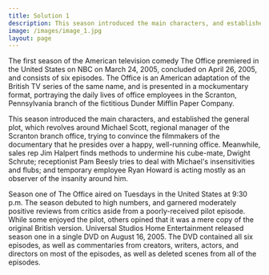 ```yaml
---
title: Solution 1
description: This season introduced the main characters, and established the general plot, which revolves around Michael Scott, regional manager of the Scranton branch office, trying to convince the filmmakers of the documentary that he presides over a happy, well-running office. Meanwhile, sales rep Jim Halpert finds methods to undermine his cube-mate, Dwight Schrute; receptionist Pam Beesly tries to deal with Michael's insensitivities and flubs; and temporary
image: /images/image_1.jpg
layout: page
---
```


The first season of the American television comedy The Office premiered in the United States on NBC on March 24, 2005, concluded on April 26, 2005, and consists of six episodes. The Office is an American adaptation of the British TV series of the same name, and is presented in a mockumentary format, portraying the daily lives of office employees in the Scranton, Pennsylvania branch of the fictitious Dunder Mifflin Paper Company.

This season introduced the main characters, and established the general plot, which revolves around Michael Scott, regional manager of the Scranton branch office, trying to convince the filmmakers of the documentary that he presides over a happy, well-running office. Meanwhile, sales rep Jim Halpert finds methods to undermine his cube-mate, Dwight Schrute; receptionist Pam Beesly tries to deal with Michael's insensitivities and flubs; and temporary employee Ryan Howard is acting mostly as an observer of the insanity around him.

Season one of The Office aired on Tuesdays in the United States at 9:30 p.m. The season debuted to high numbers, and garnered moderately positive reviews from critics aside from a poorly-received pilot episode. While some enjoyed the pilot, others opined that it was a mere copy of the original British version. Universal Studios Home Entertainment released season one in a single DVD on August 16, 2005. The DVD contained all six episodes, as well as commentaries from creators, writers, actors, and directors on most of the episodes, as well as deleted scenes from all of the episodes.